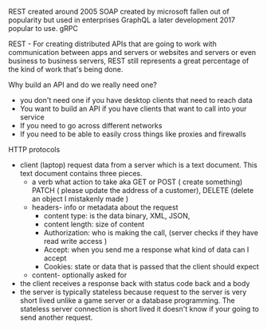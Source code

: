 REST created around 2005 
SOAP created by microsoft fallen out of popularity but used in enterprises
GraphQL a later development 2017 popular to use.
gRPC

REST - For creating distributed APIs that are going to work with communication between apps and servers or websites and servers or even business to business servers, REST still represents a great percentage of the kind of work that's being done.

Why build an API and do we really need one?
- you don't need one if you have desktop clients that need to reach data
- You want to build an API if you have clients that want to call into your service
- If you need to go across different networks 
- If you need to be able to easily cross things like proxies and firewalls

HTTP protocols 
- client (laptop) request data from a server which is a text document. This text document contains three pieces.
	- a verb what action to take aka GET or POST ( create something) PATCH ( please update the address of a customer), DELETE (delete an object I mistakenly made )
	- headers- info or metadata about the request
		- content type: is the data binary, XML, JSON,
		- content length: size of content
		- Authorization: who is making the call, (server checks if they have read write  access )
		- Accept: when you send me a response what kind of data can I accept
		- Cookies: state or data that is passed that the client should expect 
	- content- optionally asked for
- the client receives a response back with status code back and a body
- the server is typically stateless because request to the server is very short lived unlike a game server or a database programming. The stateless server  connection is short lived it doesn't know if your going to send another request.